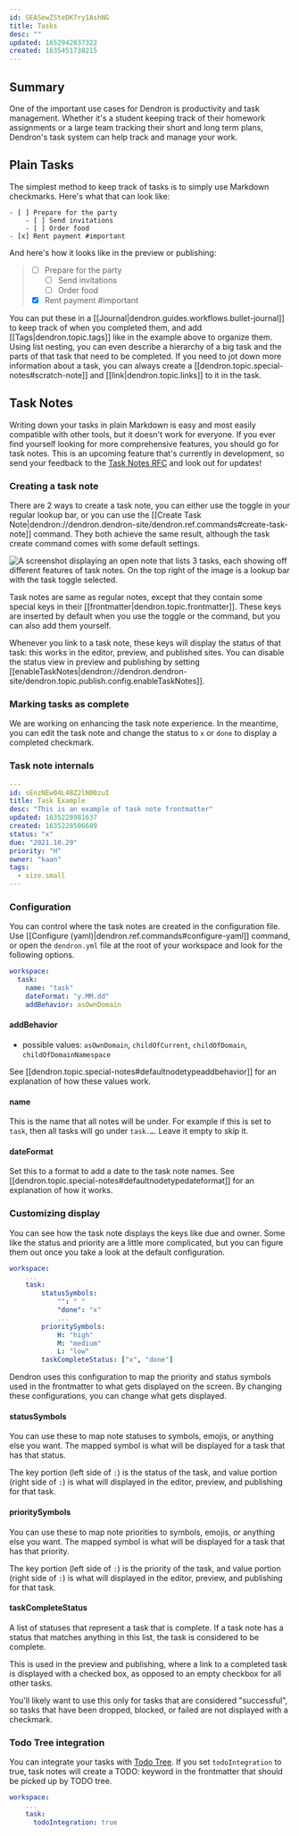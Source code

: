 ```yaml
---
id: SEASewZSteDK7ry1AshNG
title: Tasks
desc: ""
updated: 1652942837322
created: 1635451738215
---
```


## Summary

One of the important use cases for Dendron is productivity and task management.
Whether it's a student keeping track of their homework assignments or a large
team tracking their short and long term plans, Dendron's task system can help
track and manage your work.

## Plain Tasks

The simplest method to keep track of tasks is to simply use Markdown checkmarks. Here's what that can look like:

```
- [ ] Prepare for the party
    - [ ] Send invitations
    - [ ] Order food
- [x] Rent payment #important
```

And here's how it looks like in the preview or publishing:

> - [ ] Prepare for the party
>   - [ ] Send invitations
>   - [ ] Order food
> - [x] Rent payment #important

You can put these in a [[Journal|dendron.guides.workflows.bullet-journal]] to keep
track of when you completed them, and add [[Tags|dendron.topic.tags]] like in
the example above to organize them. Using list nesting, you can even describe a
hierarchy of a big task and the parts of that task that need to be completed. If
you need to jot down more information about a task, you can always create a
[[dendron.topic.special-notes#scratch-note]] and [[link|dendron.topic.links]] to
it in the task.

## Task Notes

Writing down your tasks in plain Markdown is easy and most easily compatible
with other tools, but it doesn't work for everyone. If you ever find yourself
looking for more comprehensive features, you should go for task notes. This is
an upcoming feature that's currently in development, so send your feedback to
the [Task Notes RFC](https://docs.dendron.so/notes/716e2699-42e1-44bd-9b97-124f03173ddc/) and look out for updates!

### Creating a task note

There are 2 ways to create a task note, you can either use the toggle in your
regular lookup bar, or you can use the [[Create Task Note|dendron://dendron.dendron-site/dendron.ref.commands#create-task-note]] command.
They both achieve the same result, although the task create command comes with some default
settings.

![A screenshot displaying an open note that lists 3 tasks, each showing off different features of task notes. On the top right of the image is a lookup bar with the task toggle selected.](https://org-dendron-public-assets.s3.amazonaws.com/images/task-note-create-example.png)

Task notes are same as regular notes, except that they contain some special keys
in their [[frontmatter|dendron.topic.frontmatter]]. These keys are inserted by
default when you use the toggle or the command, but you can also add them
yourself.

Whenever you link to a task note, these keys will display the status of that
task: this works in the editor, preview, and published sites. You can disable
the status view in preview and publishing by setting [[enableTaskNotes|dendron://dendron.dendron-site/dendron.topic.publish.config.enableTaskNotes]].

### Marking tasks as complete

We are working on enhancing the task note experience. In the meantime, you can
edit the task note and change the status to `x` or `done` to display a completed checkmark.

### Task note internals

```yaml
---
id: sEnzNEw04L4BZ2lN00zuI
title: Task Example
desc: "This is an example of task note frontmatter"
updated: 1635228981637
created: 1635228506689
status: "x"
due: "2021.10.29"
priority: "H"
owner: "kaan"
tags:
  - size.small
---
```

<!--
#### Task note links

When referencing a task note, rendering works differently when compared to other checkboxes in Markdown. Using the above example as a referenced note at `task.example`:

```markdown
- [x] This is a task without note links
- [ ] This is a task with a [[referenced wikilink|dendron.topic.tasks]]
- [x] [[task note|task.example]] due:wed @kaan prio:high
  - The checkbox is automatically rendered from the `task.example` frontmatter values for task notes. `due:2021.10.29 @kaan prio:high`, along with the `[x]` prefix, is automatically rendered in the workspace editor.
    - `@kaan`: Comes from `owner: 'alice'` in the `task.example` frontmatter
    - `prio:high`: Comes from `priority: 'H'` in the `task.example` frontmatter
    - `due:2021.10.29`: Comes from `due: 'wed'` in the `task.example` frontmatter
```
-->

### Configuration

You can control where the task notes are created in the configuration file. Use [[Configure (yaml)|dendron.ref.commands#configure-yaml]] command, or open the `dendron.yml` file at the root of your workspace and look for the following options.

```yaml
workspace:
  task:
    name: "task"
    dateFormat: "y.MM.dd"
    addBehavior: asOwnDomain
```

#### addBehavior

- possible values: `asOwnDomain`, `childOfCurrent`, `childOfDomain`, `childOfDomainNamespace`

See [[dendron.topic.special-notes#defaultnodetypeaddbehavior]] for an explanation of how these values work.

#### name

This is the name that all notes will be under. For example if this is set to `task`, then all tasks will go under `task.…`. Leave it empty to skip it.

#### dateFormat

Set this to a format to add a date to the task note names. See [[dendron.topic.special-notes#defaultnodetypedateformat]] for an explanation of how it works.

### Customizing display

You can see how the task note displays the keys like due and owner. Some like the status and priority are a little more complicated, but you can figure them out once you take a look at the default configuration.

```yaml
workspace:
    ...
    task:
        statusSymbols:
            "": " "
            "done": "x"
            ...
        prioritySymbols:
            H: "high"
            M: "medium"
            L: "low"
        taskCompleteStatus: ["x", "done"]
```

Dendron uses this configuration to map the priority and status symbols used in the frontmatter to what gets displayed on the screen. By changing these configurations, you can change what gets displayed.

#### statusSymbols

You can use these to map note statuses to symbols, emojis, or anything else you
want. The mapped symbol is what will be displayed for a task that has that
status.

The key portion (left side of `:`) is the status of the task, and value portion
(right side of `:`) is what will displayed in the editor, preview, and
publishing for that task.

#### prioritySymbols

You can use these to map note priorities to symbols, emojis, or anything else you
want. The mapped symbol is what will be displayed for a task that has that
priority.

The key portion (left side of `:`) is the priority of the task, and value portion
(right side of `:`) is what will displayed in the editor, preview, and
publishing for that task.

#### taskCompleteStatus

A list of statuses that represent a task that is complete. If a task note has a
status that matches anything in this list, the task is considered to be
complete.

This is used in the preview and publishing, where a link to a completed task is
displayed with a checked box, as opposed to an empty checkbox for all other
tasks.

You'll likely want to use this only for tasks that are considered "successful",
so tasks that have been dropped, blocked, or failed are not displayed with a
checkmark.

### Todo Tree integration

You can integrate your tasks with [Todo Tree](https://marketplace.visualstudio.com/items?itemName=Gruntfuggly.todo-tree).
If you set `todoIntegration` to true, task notes will create a TODO:  keyword in the frontmatter that should be picked up by TODO tree.

```yaml
workspace:
    ...
    task:
      todoIntegration: true
```
